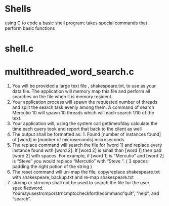 # Shells
using C to code a basic shell program; takes special commands that perform basic functions

# shell.c

# multithreaded_word_search.c
  1. You will be provided a large text file , shakespeare.txt, to use as your data file. The application will memory map this file and perform all searches on the file when it is memory resident.
  2. Your application process will spawn the requested number of threads and split the search task evenly among them. A command of search Mercutio 10 will spawn 10 threads which will each search 1/10 of the text.
  3. Your application will, using the system call gettimeofday calculate the time each query took and report that back to the client as well
  4. The output shall be formatted as:
    1. Found [number of instances found] of [word] in [number of microseconds] microseconds
  5. The replace command will search the file for [word 1] and replace every instance found with [word 2]. If [word 2] is small than [word 1] then pad [word 2] with spaces. For example, if [word 1] is “Mercutio” and [word 2] is “Steve” you would replace “Mercutio” with “Steve “. ( 3 spaces padding the right potion of the string )
  6. The reset command will un-map the file, copy/replace shakespeare.txt with shakespeare_backup.txt and re-map shakespeare.txt
  7. strcmp or strncmp shall not be used to search the file for the user specifiedword. Youmayusestrcmporstrncmptocheckforthecommand“quit”, “help”, and “search”.
